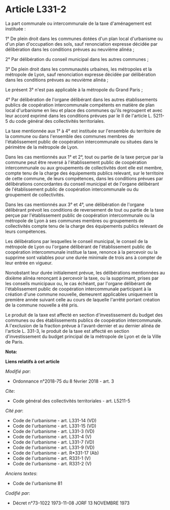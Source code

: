 # Article L331-2

La part communale ou intercommunale de la taxe d'aménagement est instituée :

1° De plein droit dans les communes dotées d'un plan local d'urbanisme ou d'un plan d'occupation des sols, sauf renonciation
expresse décidée par délibération dans les conditions prévues au neuvième alinéa ;

2° Par délibération du conseil municipal dans les autres communes ;

3° De plein droit dans les communautés urbaines, les métropoles et la métropole de Lyon, sauf renonciation expresse décidée
par délibération dans les conditions prévues au neuvième alinéa ;

Le présent 3° n'est pas applicable à la métropole du Grand Paris ;

4° Par délibération de l'organe délibérant dans les autres établissements publics de coopération intercommunale compétents en
matière de plan local d'urbanisme en lieu et place des communes qu'ils regroupent et avec leur accord exprimé dans les
conditions prévues par le II de l'article L. 5211-5 du code général des collectivités territoriales.

La taxe mentionnée aux 1° à 4° est instituée sur l'ensemble du territoire de la commune ou dans l'ensemble des communes
membres de l'établissement public de coopération intercommunale ou situées dans le périmètre de la métropole de Lyon.

Dans les cas mentionnés aux 1° et 2°, tout ou partie de la taxe perçue par la commune peut être reversé à l'établissement
public de coopération intercommunale ou aux groupements de collectivités dont elle est membre, compte tenu de la charge des
équipements publics relevant, sur le territoire de cette commune, de leurs compétences, dans les conditions prévues par
délibérations concordantes du conseil municipal et de l'organe délibérant de l'établissement public de coopération
intercommunale ou du groupement de collectivités.

Dans les cas mentionnés aux 3° et 4°, une délibération de l'organe délibérant prévoit les conditions de reversement de tout
ou partie de la taxe perçue par l'établissement public de coopération intercommunale ou la métropole de Lyon à ses communes
membres ou groupements de collectivités compte tenu de la charge des équipements publics relevant de leurs compétences.

Les délibérations par lesquelles le conseil municipal, le conseil de la métropole de Lyon ou l'organe délibérant de
l'établissement public de coopération intercommunale institue la taxe, renonce à la percevoir ou la supprime sont valables
pour une durée minimale de trois ans à compter de leur entrée en vigueur.

Nonobstant leur durée initialement prévue, les délibérations mentionnées au dixième alinéa renonçant à percevoir la taxe, ou
la supprimant, prises par les conseils municipaux ou, le cas échéant, par l'organe délibérant de l'établissement public de
coopération intercommunale participant à la création d'une commune nouvelle, demeurent applicables uniquement la première
année suivant celle au cours de laquelle l'arrêté portant création de la commune nouvelle a été pris.

Le produit de la taxe est affecté en section d'investissement du budget des communes ou des établissements publics de
coopération intercommunale. A l'exclusion de la fraction prévue à l'avant-dernier et au dernier alinéa de l'article L. 331-3,
le produit de la taxe est affecté en section d'investissement du budget principal de la métropole de Lyon et de la Ville de
Paris.

**Nota:**



**Liens relatifs à cet article**

_Modifié par_:

  - Ordonnance n°2018-75 du 8 février 2018 - art. 3

_Cite_:

  - Code général des collectivités territoriales - art. L5211-5

_Cité par_:

  - Code de l'urbanisme - art. L331-14 (VD)
  - Code de l'urbanisme - art. L331-15 (VD)
  - Code de l'urbanisme - art. L331-3 (VD)
  - Code de l'urbanisme - art. L331-4 (V)
  - Code de l'urbanisme - art. L331-7 (VD)
  - Code de l'urbanisme - art. L331-9 (VD)
  - Code de l'urbanisme - art. R*331-17 (Ab)
  - Code de l'urbanisme - art. R331-1 (V)
  - Code de l'urbanisme - art. R331-2 (V)

_Anciens textes_:

  - Code de l'urbanisme 81

_Codifié par_:

  - Décret n°73-1022 1973-11-08 JORF 13 NOVEMBRE 1973
